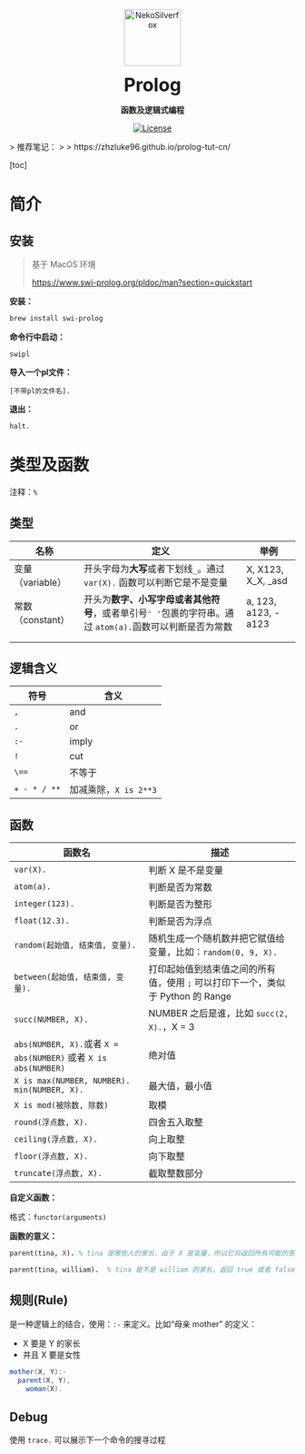 <div align="center">
<p>
 <img width="100px" src="https://raw.githubusercontent.com/NekoSilverFox/NekoSilverfox/403ab045b7d9adeaaf8186c451af7243f5d8f46d/icons/silverfox.svg" align="center" alt="NekoSilverfox" />
 <p align="center"><b><font size=6>Prolog</font></b></p>
 <p align="center"><b>函数及逻辑式编程</b></p>
</p>



[![License](https://img.shields.io/badge/license-MIT-brightgreen)](LICENSE)



<div align="left">
<!-- 顶部至此截止 -->
> 推荐笔记：
>
> https://zhzluke96.github.io/prolog-tut-cn/



[toc]



# 简介

## 安装

>  基于 MacOS 环境
>
> https://www.swi-prolog.org/pldoc/man?section=quickstart

**安装：**

```bash
brew install swi-prolog
```



**命令行中启动：**

```
swipl
```



**导入一个pl文件：**

```
[不带pl的文件名].
```





**退出：**

```
halt.
```





# 类型及函数

注释：`%`

## 类型

| 名称             | 定义                                                         | 举例                |
| ---------------- | ------------------------------------------------------------ | ------------------- |
| 变量（variable） | 开头字母为**大写**或者下划线`_`。通过 `var(X).` 函数可以判断它是不是变量 | X, X123, X_X, _asd  |
| 常数（constant） | 开头为**数字、小写字母或者其他符号**，或者单引号`' '`包裹的字符串。通过 `atom(a).`函数可以判断是否为常数 | a, 123, a123, -a123 |
|                  |                                                              |                     |
|                  |                                                              |                     |

## 逻辑含义

| 符号         | 含义                  |
| ------------ | --------------------- |
| `,`          | and                   |
| `.`          | or                    |
| `:-`         | imply                 |
| `!`          | cut                   |
| `\==`        | 不等于                |
| `+ - * / **` | 加减乘除，`X is 2**3` |



## 函数

| 函数名                                                       | 描述                                                         |
| ------------------------------------------------------------ | ------------------------------------------------------------ |
| `var(X).`                                                    | 判断 X 是不是变量                                            |
| `atom(a).`                                                   | 判断是否为常数                                               |
| `integer(123).`                                              | 判断是否为整形                                               |
| `float(12.3).`                                               | 判断是否为浮点                                               |
| `random(起始值, 结束值, 变量).`                              | 随机生成一个随机数并把它赋值给变量，比如：`random(0, 9, X).` |
| `between(起始值, 结束值, 变量).`                             | 打印起始值到结束值之间的所有值，使用 `;` 可以打印下一个，类似于 Python 的 Range |
| `succ(NUMBER, X).`                                           | NUMBER 之后是谁，比如 `succ(2, X).`，X = 3                   |
| `abs(NUMBER, X).`或者 `X = abs(NUMBER)` 或者 `X is abs(NUMBER)` | 绝对值                                                       |
| `X is max(NUMBER, NUMBER).` `min(NUMBER, X).`                | 最大值，最小值                                               |
| `X is mod(被除数, 除数)`                                     | 取模                                                         |
| `round(浮点数, X).`                                          | 四舍五入取整                                                 |
| `ceiling(浮点数, X).`                                        | 向上取整                                                     |
| `floor(浮点数, X).`                                          | 向下取整                                                     |
| `truncate(浮点数, X).`                                       | 截取整数部分                                                 |



**自定义函数：**

格式：`functor(arguments)`



**函数的意义：**

```prolog
parent(tina, X). % tina 是哪些人的家长，由于 X 是变量，所以它将返回所有可能的答案

parent(tina, william).  % tina 是不是 william 的家长。返回 true 或者 false
```





## 规则(Rule)

是一种逻辑上的结合，使用：`:-` 来定义。比如“母亲 mother” 的定义：

- X 要是 Y 的家长
- 并且 X 要是女性

```java
mother(X, Y):-
  parent(X, Y),
	woman(X).
```



## Debug

使用 `trace.` 可以展示下一个命令的搜寻过程
